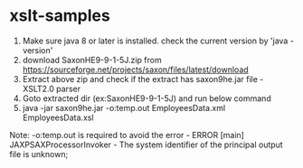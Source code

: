 # xslt-samples
1. Make sure java 8 or later is installed. check the current version by 'java -version'
2. download SaxonHE9-9-1-5J.zip from https://sourceforge.net/projects/saxon/files/latest/download
3. Extract above zip and check if the extract has saxon9he.jar file - XSLT2.0 parser 
4. Goto extracted dir (ex:SaxonHE9-9-1-5J) and run below command
5. java -jar saxon9he.jar -o:temp.out EmployeesData.xml EmployeesData.xsl

Note: -o:temp.out is required to avoid the error - ERROR [main] JAXPSAXProcessorInvoker  - The system identifier of the principal output file is unknown;
